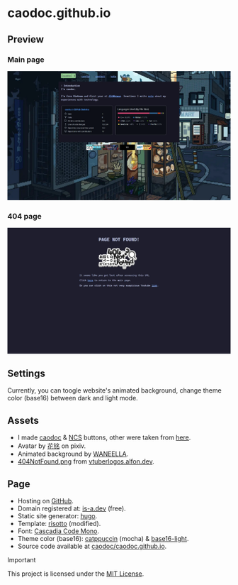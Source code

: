 # caodoc.github.io

## Preview
### Main page
![](./themes/chloe/static/assets/preview.png)
### 404 page
![](./themes/chloe/static/assets/404.jpeg)

## Settings
Currently, you can toogle website's animated background, change theme color (base16) between dark and light mode.

## Assets
+ I made [caodoc](/assets/caodoc-webring.png) & [NCS](/assets/ncs.gif) buttons, other were taken from [here](https://cyber.dabamos.de/88x31/).
+ Avatar by [花铭](https://www.pixiv.net/en/users/70483399) on pixiv.
+ Animated background by [WANEELLA](https://waneella.tumblr.com/).
+ [404NotFound.png](/media/404NotFound.png) from [vtuberlogos.alfon.dev](https://vtuberlogos.alfon.dev/).

## Page
+ Hosting on [GitHub](https://pages.github.com).
+ Domain registered at: [is-a.dev](https://is-a.dev) (free).
+ Static site generator: [hugo](https://gohugo.io).
+ Template: [risotto](https://github.com/joeroe/risotto) (modified).
+ Font: [Cascadia Code Mono](https://github.com/microsoft/cascadia-code).
+ Theme color (base16):
[catppuccin](https://github.com/catppuccin/catppuccin) (mocha)
& [base16-light](/css/palettes/base16-light.css).
+ Source code available at [caodoc/caodoc.github.io](https://github.com/caodoc/caodoc.github.io).

> [!IMPORTANT]
> This project is licensed under the [MIT License](./LICENSE.txt).
